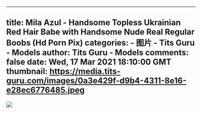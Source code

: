 
---
title: Mila Azul - Handsome Topless Ukrainian Red Hair Babe with Handsome Nude Real Regular Boobs (Hd Porn Pix)
categories: 
    - 图片
    - Tits Guru - Models
author: Tits Guru - Models
comments: false
date: Wed, 17 Mar 2021 18:10:00 GMT
thumbnail: https://media.tits-guru.com/images/0a3e429f-d9b4-4311-8e16-e28ec6776485.jpeg
---

<div>   
<img src="https://media.tits-guru.com/images/0a3e429f-d9b4-4311-8e16-e28ec6776485.jpeg" referrerpolicy="no-referrer">  
</div>
            